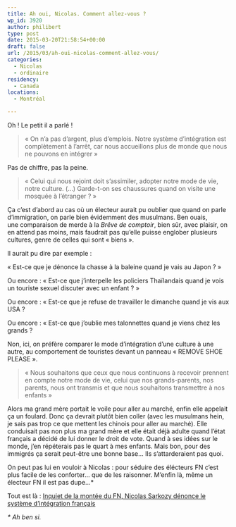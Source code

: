 ```yaml
---
title: Ah oui, Nicolas. Comment allez-vous ?
wp_id: 3920
author: philibert
type: post
date: 2015-03-20T21:58:54+00:00
draft: false
url: /2015/03/ah-oui-nicolas-comment-allez-vous/
categories:
  - Nicolas
  - ordinaire
residency:
  - Canada
locations:
  - Montréal

---
```

Oh ! Le petit il a parlé !

> « On n’a pas d’argent, plus d’emplois. Notre système d’intégration est complètement à l’arrêt, car nous accueillons plus de monde que nous ne pouvons en intégrer »

Pas de chiffre, pas la peine.

> « Celui qui nous rejoint doit s’assimiler, adopter notre mode de vie, notre culture. (…) Garde-t-on ses chaussures quand on visite une mosquée à l’étranger ? »

Ça c&rsquo;est d&rsquo;abord au cas où un électeur aurait pu oublier que quand on parle d&rsquo;immigration, on parle bien évidemment des musulmans. Ben ouais, une comparaison de merde à la _Brêve de comptoir_, bien sûr, avec plaisir, on en attend pas moins, mais faudrait pas qu&rsquo;elle puisse englober plusieurs cultures, genre de celles qui sont « biens ».

Il aurait pu dire par exemple :

« Est-ce que je dénonce la chasse à la baleine quand je vais au Japon ? »

Ou encore : « Est-ce que j&rsquo;interpelle les policiers Thaïlandais quand je vois un touriste sexuel discuter avec un enfant ? »

Ou encore : « Est-ce que je refuse de travailler le dimanche quand je vis aux USA ?

Ou encore : « Est-ce que j&rsquo;oublie mes talonnettes quand je viens chez les grands ?

Non, ici, on préfère comparer le mode d&rsquo;intégration d&rsquo;une culture à une autre, au comportement de touristes devant un panneau « REMOVE SHOE PLEASE ».

> « Nous souhaitons que ceux que nous continuons à recevoir prennent en compte notre mode de vie, celui que nos grands-parents, nos parents, nous ont transmis et que nous souhaitons transmettre à nos enfants »

Alors ma grand mère portait le voile pour aller au marché, enfin elle appelait ça un foulard. Donc ça devrait plutôt bien coller (avec les musulmans hein, je sais pas trop ce que mettent les chinois pour aller au marché). Elle conduisait pas non plus ma grand mère et elle était déjà adulte quand l&rsquo;état français a décidé de lui donner le droit de vote. Quand à ses idées sur le monde, j&rsquo;en répéterais pas le quart à mes enfants. Mais bon, pour des immigrés ça serait peut-être une bonne base&#8230; Ils s&rsquo;attarderaient pas quoi.

On peut pas lui en vouloir à Nicolas : pour séduire des élécteurs FN c&rsquo;est plus facile de les conforter&#8230; que de les raisonner. M&rsquo;enfin là, même un électeur FN il est pas dupe&#8230;*

Tout est là : [Inquiet de la montée du FN, Nicolas Sarkozy dénonce le système d’intégration français][1]

<p style="text-align: left;">
  <em>* Ah ben si.</em>
</p>

 [1]: https://www.lemonde.fr/elections-departementales-2015/article/2015/03/20/inquiet-de-la-montee-du-fn-nicolas-sarkozy-denonce-le-systeme-d-integration-francais_4598315_4572524.html